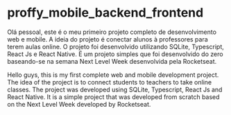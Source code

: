 # proffy_mobile_backend_frontend
  Olá pessoal, este é o meu primeiro projeto completo de desenvolvimento web e mobile. 
  A ideia do projeto é conectar alunos à professores para terem aulas online.
  O projeto foi desenvolvido utilizando SQLite, Typescript, React Js e React Native.
  É um projeto simples que foi desenvolvido do zero baseando-se na semana Next Level Week desenvolvida pela Rocketseat.
  
  Hello guys, this is my first complete web and mobile development project.
  The idea of the project is to connect students to teachers to take online classes.
  The project was developed using SQLite, Typescript, React Js and React Native.
  It is a simple project that was developed from scratch based on the Next Level Week developed by Rocketseat.
